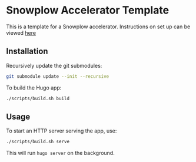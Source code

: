 # Snowplow Accelerator Template

This is a template for a Snowplow accelerator. Instructions on set up can be viewed [here](https://docs.snowplow.io/accelerators/template/)

## Installation

Recursively update the git submodules:

```sh
git submodule update --init --recursive
```

To build the Hugo app:

```sh
./scripts/build.sh build
```

## Usage

To start an HTTP server serving the app, use:

```sh
./scripts/build.sh serve
```

This will run `hugo server` on the background.
